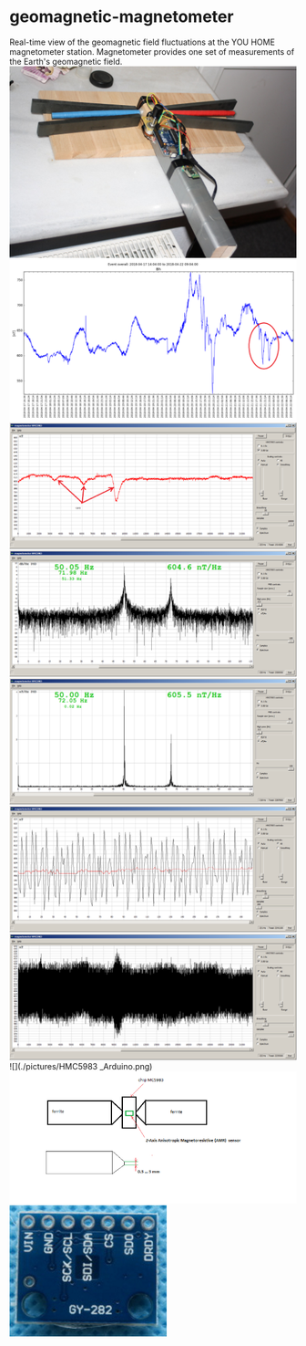 # geomagnetic-magnetometer
Real-time view of the geomagnetic field fluctuations at the YOU HOME magnetometer station.
Magnetometer provides one set of measurements of the Earth's geomagnetic field.
![](./pictures/my_magnetometer.jpg)
![](./pictures/magnetometer_my3.png)
![](./pictures/screenshot1m.png)
![](./pictures/screenshot2m.png)
![](./pictures/screenshot3m.png)
![](./pictures/screenshot5m.png)
![](./pictures/screenshot6m.png)
![](./pictures/HMC5983 _Arduino.png)
![](./pictures/ferrite_HMC5983.png)
![](./pictures/GY_282_HMC5983.png)
